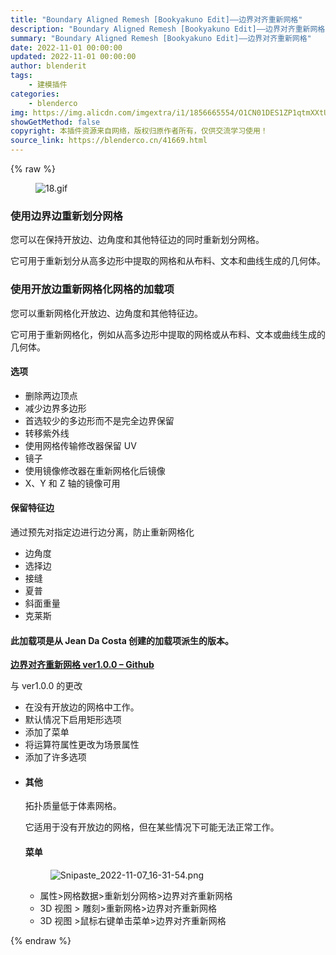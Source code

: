 ```yaml
---
title: "Boundary Aligned Remesh [Bookyakuno Edit]——边界对齐重新网格"
description: "Boundary Aligned Remesh [Bookyakuno Edit]——边界对齐重新网格"
summary: "Boundary Aligned Remesh [Bookyakuno Edit]——边界对齐重新网格"
date: 2022-11-01 00:00:00
updated: 2022-11-01 00:00:00
author: blenderit
tags: 
    - 建模插件
categories:
    - blenderco
img: https://img.alicdn.com/imgextra/i1/1856665554/O1CN01DES1ZP1qtmXXtUgbs_!!1856665554.gif
showGetMethod: false
copyright: 本插件资源来自网络，版权归原作者所有，仅供交流学习使用！
source_link: https://blenderco.cn/41669.html
---
```


{% raw %}
<div class="medium-insert-images contains-image-295910878">
<figure><img src="https://img.alicdn.com/imgextra/i1/1856665554/O1CN01DES1ZP1qtmXXtUgbs_!!1856665554.gif" alt="18.gif"></figure>
</div><h3>使用边界边重新划分网格</h3><p>您可以在保持开放边、边角度和其他特征边的同时重新划分网格。</p><p>它可用于重新划分从高多边形中提取的网格和从布料、文本和曲线生成的几何体。</p><h3>使用开放边重新网格化网格的加载项</h3><p>您可以重新网格化开放边、边角度和其他特征边。</p><p class="">它可用于重新网格化，例如从高多边形中提取的网格或从布料、文本或曲线生成的几何体。</p><h4>选项</h4><ul>
<li>删除两边顶点</li>
<li>减少边界多边形</li>
<li>首选较少的多边形而不是完全边界保留</li>
<li>转移紫外线</li>
<li>使用网格传输修改器保留 UV</li>
<li>镜子</li>
<li>使用镜像修改器在重新网格化后镜像</li>
<li>X、Y 和 Z 轴的镜像可用</li>
</ul><h4>保留特征边</h4><p>通过预先对指定边进行边分离，防止重新网格化</p><ul>
<li>边角度</li>
<li>选择边</li>
<li>接缝</li>
<li>夏普</li>
<li>斜面重量</li>
<li>克莱斯</li>
</ul><h4><b>此加载项是从 Jean Da Costa 创建的加载项派生的版本。</b></h4><p class=""><b><a href="https://github.com/jeacom25b/blender-boundary-aligned-remesh" target="_blank" rel="noopener noreferrer">边界对齐重新网格 ver1.0.0 – Github</a></b></p><p>与 ver1.0.0 的更改</p><ul>
<li>在没有开放边的网格中工作。</li>
<li>默认情况下启用矩形选项</li>
<li>添加了菜单</li>
<li>将运算符属性更改为场景属性</li>
<li>添加了许多选项</li>
<li>
<h4>其他</h4>
<p class="">拓扑质量低于体素网格。<b><br>
</b></p>
<p class="">它适用于没有开放边的网格，但在某些情况下可能无法正常工作。</p>
<h4>菜单</h4>
<div class="medium-insert-images contains-image--2032683496">
<figure><img src="https://img.alicdn.com/imgextra/i4/1856665554/O1CN01XYtnzB1qtmXazPvou_!!1856665554.png" alt="Snipaste_2022-11-07_16-31-54.png"></figure>
</div>
<ul>
<li>属性&gt;网格数据&gt;重新划分网格&gt;边界对齐重新网格</li>
<li>3D 视图 &gt; 雕刻&gt;重新网格&gt;边界对齐重新网格</li>
<li>3D 视图 &gt;鼠标右键单击菜单&gt;边界对齐重新网格</li>
</ul>
</li>
</ul>
<div style="display: none">blenderco</div>
{% endraw %}